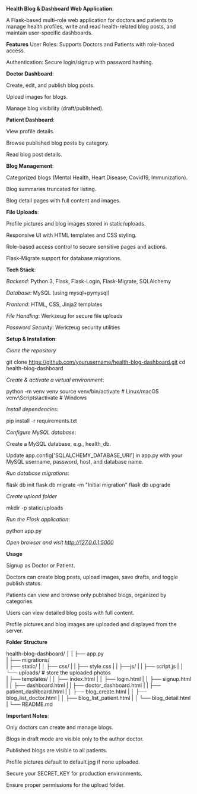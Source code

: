 **Health Blog & Dashboard Web Application**:


A Flask-based multi-role web application for doctors and patients to manage health profiles, write and read health-related blog posts, and maintain user-specific dashboards.



**Features**
User Roles: Supports Doctors and Patients with role-based access.

Authentication: Secure login/signup with password hashing.



**Doctor Dashboard**:

Create, edit, and publish blog posts.

Upload images for blogs.

Manage blog visibility (draft/published).



**Patient Dashboard**:

View profile details.

Browse published blog posts by category.

Read blog post details.



**Blog Management**:

Categorized blogs (Mental Health, Heart Disease, Covid19, Immunization).

Blog summaries truncated for listing.

Blog detail pages with full content and images.


**File Uploads**:

Profile pictures and blog images stored in static/uploads.

Responsive UI with HTML templates and CSS styling.

Role-based access control to secure sensitive pages and actions.

Flask-Migrate support for database migrations.



**Tech Stack**:

*Backend*: Python 3, Flask, Flask-Login, Flask-Migrate, SQLAlchemy


*Database*: MySQL (using mysql+pymysql)


*Frontend*: HTML, CSS, Jinja2 templates


*File Handling*: Werkzeug for secure file uploads


*Password Security*: Werkzeug security utilities



**Setup & Installation**:

*Clone the repository*

git clone https://github.com/yourusername/health-blog-dashboard.git
cd health-blog-dashboard


*Create & activate a virtual environment*:

python -m venv venv
source venv/bin/activate   # Linux/macOS
venv\Scripts\activate      # Windows


*Install dependencies*:

pip install -r requirements.txt


*Configure MySQL database*:

Create a MySQL database, e.g., health_db.

Update app.config['SQLALCHEMY_DATABASE_URI'] in app.py with your MySQL username, password, host, and database name.


*Run database migrations*:


flask db init
flask db migrate -m "Initial migration"
flask db upgrade


*Create upload folder*

mkdir -p static/uploads


*Run the Flask application*:

python app.py

*Open browser and visit http://127.0.0.1:5000*



**Usage**

Signup as Doctor or Patient.

Doctors can create blog posts, upload images, save drafts, and toggle publish status.

Patients can view and browse only published blogs, organized by categories.

Users can view detailed blog posts with full content.

Profile pictures and blog images are uploaded and displayed from the server.



**Folder Structure**

health-blog-dashboard/
│
|
├── app.py   
|
├── migrations/    
|
├── static/
|
│   ├── css/ 
|
|        ├── style.css
|
|   ├──js/
|
|        ├── script.js
|
│   └── uploads/                               # store the uploaded photos   
|
├── templates/
|
│   ├── index.html
|
│   ├── login.html
|
│   ├── signup.html
|
│   ├── dashboard.html
|
|   ├── doctor_dashboard.html
|
|   ├── patient_dashboard.html
|
│   ├── blog_create.html
|
│   ├── blog_list_doctor.html
|
│   ├── blog_list_patient.html
|
│   └── blog_detail.html
|
└── README.md



**Important Notes**:


Only doctors can create and manage blogs.

Blogs in draft mode are visible only to the author doctor.

Published blogs are visible to all patients.

Profile pictures default to default.jpg if none uploaded.

Secure your SECRET_KEY for production environments.

Ensure proper permissions for the upload folder.
